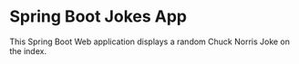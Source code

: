 # Spring Boot Jokes App
This Spring Boot Web application displays a random Chuck Norris Joke on the index.